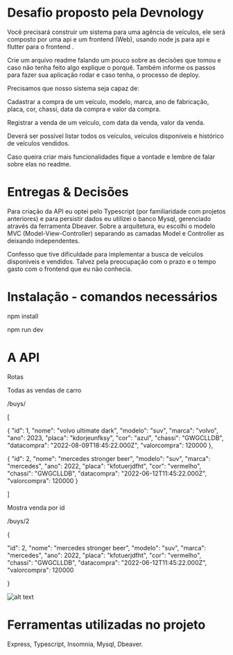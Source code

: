 # Desafio proposto pela Devnology
Você precisará construir um sistema para uma agência de veículos, ele será composto por uma api e um frontend (Web), usando node js para api e flutter para o frontend . 

Crie um arquivo readme falando um pouco sobre as decisões que tomou e caso não tenha feito algo explique o porquê. Também informe os passos para fazer sua aplicação rodar e caso tenha, o processo de deploy.

Precisamos que nosso sistema seja capaz de:

Cadastrar a compra de um veículo, modelo, marca, ano de fabricação, placa, cor, chassi, data da compra e valor da compra.

Registrar a venda de um veículo, com data da venda, valor da venda.

Deverá ser possível listar todos os veículos, veículos disponíveis e histórico de veículos vendidos.

Caso queira criar mais funcionalidades fique a vontade e lembre de falar sobre elas no readme.



# Entregas & Decisões

Para criação da API eu optei pelo Typescript (por familiaridade com projetos anteriores) e para persistir dados eu utilizei o banco Mysql, gerenciado através da ferramenta Dbeaver.
Sobre a arquitetura, eu escolhi o modelo MVC (Model-View-Controller) separando as camadas Model e Controller as deixando independentes.

Confesso que tive dificuldade para implementar a busca de veículos disponiveis e vendidos. Talvez pela preocupação com o prazo e o tempo gasto com o frontend que eu não conhecia. 



# Instalação - comandos necessários
npm install

npm run dev


# A API

Rotas

Todas as vendas de carro

/buys/

[

  {
    "id": 1,
    "nome": "volvo ultimate dark",
    "modelo": "suv",
    "marca": "volvo",
    "ano": 2023,
    "placa": "kdorjeunfksy",
    "cor": "azul",
    "chassi": "GWGCLLDB",
    "datacompra": "2022-08-09T18:45:22.000Z",
    "valorcompra": 120000
  },


  {
    "id": 2,
    "nome": "mercedes stronger beer",
    "modelo": "suv",
    "marca": "mercedes",
    "ano": 2022,
    "placa": "kfotuerjdfht",
    "cor": "vermelho",
    "chassi": "GWGCLLDB",
    "datacompra": "2022-06-12T11:45:22.000Z",
    "valorcompra": 120000
  }

]


Mostra venda por id

/buys/2


{

  "id": 2,
  "nome": "mercedes stronger beer",
  "modelo": "suv",
  "marca": "mercedes",
  "ano": 2022,
  "placa": "kfotuerjdfht",
  "cor": "vermelho",
  "chassi": "GWGCLLDB",
  "datacompra": "2022-06-12T11:45:22.000Z",
  "valorcompra": 120000

}





![alt text](PATH)







# Ferramentas utilizadas no projeto
Express, Typescript, Insomnia, Mysql, Dbeaver.

